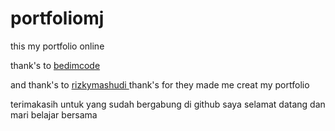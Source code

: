 # portfoliomj
this my portfolio online

thank's to <a href="https://github.com/bedimcode/responsive-portfolio-website-Alexa">bedimcode</a> 

and thank's to <a href="https://github.com/rizkymashudi/rmwashere">rizkymashudi </a>
thank's for they made me creat my portfolio

terimakasih untuk yang sudah bergabung di github saya 
selamat datang dan
mari belajar bersama 
